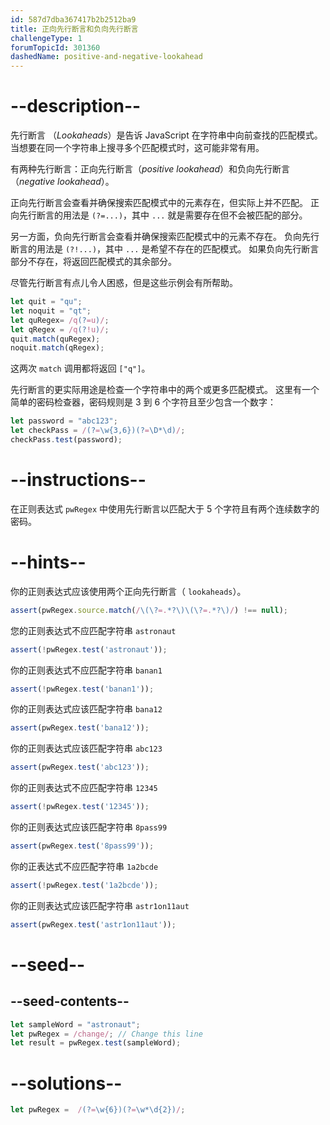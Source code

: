 ```yaml
---
id: 587d7dba367417b2b2512ba9
title: 正向先行断言和负向先行断言
challengeType: 1
forumTopicId: 301360
dashedName: positive-and-negative-lookahead
---
```


# --description--

先行断言 （<dfn>Lookaheads</dfn>）是告诉 JavaScript 在字符串中向前查找的匹配模式。 当想要在同一个字符串上搜寻多个匹配模式时，这可能非常有用。

有两种先行断言：正向先行断言（<dfn>positive lookahead</dfn>）和负向先行断言（<dfn>negative lookahead</dfn>）。

正向先行断言会查看并确保搜索匹配模式中的元素存在，但实际上并不匹配。 正向先行断言的用法是 `(?=...)`，其中 `...` 就是需要存在但不会被匹配的部分。

另一方面，负向先行断言会查看并确保搜索匹配模式中的元素不存在。 负向先行断言的用法是 `(?!...)`，其中 `...` 是希望不存在的匹配模式。 如果负向先行断言部分不存在，将返回匹配模式的其余部分。

尽管先行断言有点儿令人困惑，但是这些示例会有所帮助。

```js
let quit = "qu";
let noquit = "qt";
let quRegex= /q(?=u)/;
let qRegex = /q(?!u)/;
quit.match(quRegex);
noquit.match(qRegex);
```

这两次 `match` 调用都将返回 `["q"]`。

先行断言的更实际用途是检查一个字符串中的两个或更多匹配模式。 这里有一个简单的密码检查器，密码规则是 3 到 6 个字符且至少包含一个数字：

```js
let password = "abc123";
let checkPass = /(?=\w{3,6})(?=\D*\d)/;
checkPass.test(password);
```

# --instructions--

在正则表达式 `pwRegex` 中使用先行断言以匹配大于 5 个字符且有两个连续数字的密码。

# --hints--

你的正则表达式应该使用两个正向先行断言（ `lookaheads`）。

```js
assert(pwRegex.source.match(/\(\?=.*?\)\(\?=.*?\)/) !== null);
```

您的正则表达式不应匹配字符串 `astronaut`

```js
assert(!pwRegex.test('astronaut'));
```

你的正则表达式不应匹配字符串 `banan1`

```js
assert(!pwRegex.test('banan1'));
```

你的正则表达式应该匹配字符串 `bana12`

```js
assert(pwRegex.test('bana12'));
```

你的正则表达式应该匹配字符串 `abc123`

```js
assert(pwRegex.test('abc123'));
```

你的正则表达式不应匹配字符串 `12345`

```js
assert(!pwRegex.test('12345'));
```

你的正则表达式应该匹配字符串 `8pass99`

```js
assert(pwRegex.test('8pass99'));
```

你的正表达式不应匹配字符串 `1a2bcde`

```js
assert(!pwRegex.test('1a2bcde'));
```

你的正则表达式应该匹配字符串 `astr1on11aut`

```js
assert(pwRegex.test('astr1on11aut'));
```

# --seed--

## --seed-contents--

```js
let sampleWord = "astronaut";
let pwRegex = /change/; // Change this line
let result = pwRegex.test(sampleWord);
```

# --solutions--

```js
let pwRegex =  /(?=\w{6})(?=\w*\d{2})/;
```
